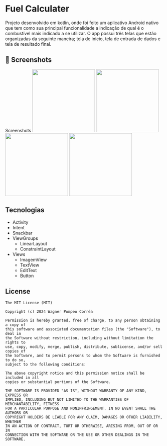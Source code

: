 # Fuel Calculater
Projeto desenvolvido em kotlin, onde foi feito um aplicativo Android nativo que tem como sua principal funcionalidade a indicação de qual é o combustível mais indicado a se utilizar. O app possui três telas que estão organizadas da seguinte maneira; tela de inicio, tela de entrada de dados e tela de resultado final.


## :camera_flash: Screenshots
<!-- You can add more screenshots here if you like -->
Screenshots
<img src="https://github.com/Wpompeo/fuelCalculater/assets/69810568/9a9c3757-0076-4505-a472-c6abf46934d6" width=200/> <img src="https://github.com/Wpompeo/fuelCalculater/assets/69810568/df25fac7-039f-44d9-bdd7-adc0260e0ae3" width=200/>
<img src="https://github.com/Wpompeo/fuelCalculater/assets/69810568/4632d203-839e-43e5-b255-357633781926" width=200/>
<img src="https://github.com/Wpompeo/fuelCalculater/assets/69810568/0dd37e40-edbd-459a-bc2c-79bb535d4468" width=200/>

## Tecnologias
- Activity
- Intent
- Snackbar
- ViewGroups
  - LinearLayout
  - ConstraintLayout
- Views
  - ImagemView
  - TextView
  - EditText
  - Button

## License
```
The MIT License (MIT)

Copyright (c) 2024 Wagner Pompeo Corrêa

Permission is hereby granted, free of charge, to any person obtaining a copy of
this software and associated documentation files (the "Software"), to deal in
the Software without restriction, including without limitation the rights to
use, copy, modify, merge, publish, distribute, sublicense, and/or sell copies of
the Software, and to permit persons to whom the Software is furnished to do so,
subject to the following conditions:

The above copyright notice and this permission notice shall be included in all
copies or substantial portions of the Software.

THE SOFTWARE IS PROVIDED "AS IS", WITHOUT WARRANTY OF ANY KIND, EXPRESS OR
IMPLIED, INCLUDING BUT NOT LIMITED TO THE WARRANTIES OF MERCHANTABILITY, FITNESS
FOR A PARTICULAR PURPOSE AND NONINFRINGEMENT. IN NO EVENT SHALL THE AUTHORS OR
COPYRIGHT HOLDERS BE LIABLE FOR ANY CLAIM, DAMAGES OR OTHER LIABILITY, WHETHER
IN AN ACTION OF CONTRACT, TORT OR OTHERWISE, ARISING FROM, OUT OF OR IN
CONNECTION WITH THE SOFTWARE OR THE USE OR OTHER DEALINGS IN THE SOFTWARE.
```
